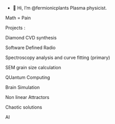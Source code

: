 - 👋 Hi, I’m @fermionicplants
Plasma  physicist.

Math = Pain

Projects :

Diamond CVD synthesis

Software Defined Radio

Spectroscopy analysis and curve fitting (primary)

SEM grain size calculation 

QUantum Computing

Brain Simulation

Non linear Attractors

Chaotic solutions

AI 

<!---
fermionicplants/fermionicplants is a ✨ special ✨ repository because its `README.md` (this file) appears on your GitHub profile.
You can click the Preview link to take a look at your changes.
--->
